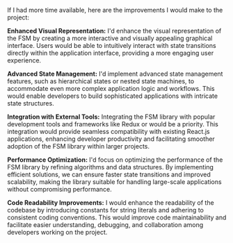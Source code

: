 If I had more time available, here are the improvements I would make to the project:

**Enhanced Visual Representation:** I'd enhance the visual representation of the FSM by creating a more interactive and visually appealing graphical interface. Users would be able to intuitively interact with state transitions directly within the application interface, providing a more engaging user experience.

**Advanced State Management:** I'd implement advanced state management features, such as hierarchical states or nested state machines, to accommodate even more complex application logic and workflows. This would enable developers to build sophisticated applications with intricate state structures.

**Integration with External Tools:** Integrating the FSM library with popular development tools and frameworks like Redux or would be a priority. This integration would provide seamless compatibility with existing React.js applications, enhancing developer productivity and facilitating smoother adoption of the FSM library within larger projects.

**Performance Optimization:** I'd focus on optimizing the performance of the FSM library by refining algorithms and data structures. By implementing efficient solutions, we can ensure faster state transitions and improved scalability, making the library suitable for handling large-scale applications without compromising performance.

**Code Readability Improvements:** I would enhance the readability of the codebase by introducing constants for string literals and adhering to consistent coding conventions. This would improve code maintainability and facilitate easier understanding, debugging, and collaboration among developers working on the project.
